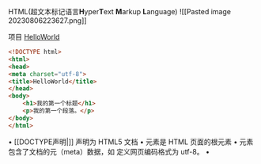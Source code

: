 HTML(超文本标记语言**H**yper**T**ext **M**arkup **L**anguage)
![[Pasted image 20230806223627.png]]

项目
[HelloWorld](file:///E:/Programmes/HTML/1_HelloWorld/HelloWorld.html)

```HTML
<!DOCTYPE html>
<html>
<head>
<meta charset="utf-8">
<title>HelloWorld</title>
</head>
<body>
    <h1>我的第一个标题</h1>
    <p>我的第一个段落。</p>
</body>
</html>
```

• [[DOCTYPE声明|<!DOCTYPE html>]] 声明为 HTML5 文档
• <html> 元素是 HTML 页面的根元素
• <head> 元素包含了文档的元（meta）数据，如 <meta charset="utf-8"> 定义网页编码格式为 utf-8。
• <title> 元素描述了文档的标题
• <body> 元素包含了可见的页面内容
• <h1> 元素定义一个大标题
• <p> 元素定义一个段落
注：在浏览器的页面上使用键盘上的 F12 按键开启调试模式，就可以看到组成标签。

![[Pasted image 20230806224356.png]]
![[Pasted image 20230806224420.png]]

#HTML 


